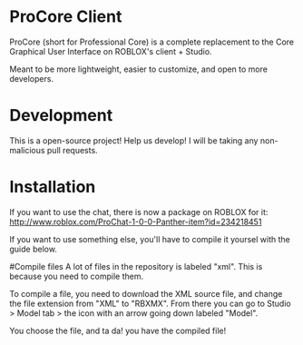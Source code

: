 # ProCore Client
ProCore (short for Professional Core) is a complete replacement to the Core Graphical User Interface on ROBLOX's client + Studio.

Meant to be more lightweight, easier to customize, and open to more developers.

# Development
This is a open-source project! Help us develop!
I will be taking any non-malicious pull requests.

# Installation
If you want to use the chat, there is now a package on ROBLOX for it: http://www.roblox.com/ProChat-1-0-0-Panther-item?id=234218451


If you want to use something else, you'll have to compile it yoursel with the guide below.

#Compile files
A lot of files in the repository is labeled "xml". This is because you need to compile them.


To compile a file, you need to download the XML source file, and change the file extension from "XML" to "RBXMX". From there you can go to Studio > Model tab > the icon with an arrow going down labeled "Model".


You choose the file, and ta da! you have the compiled file!
